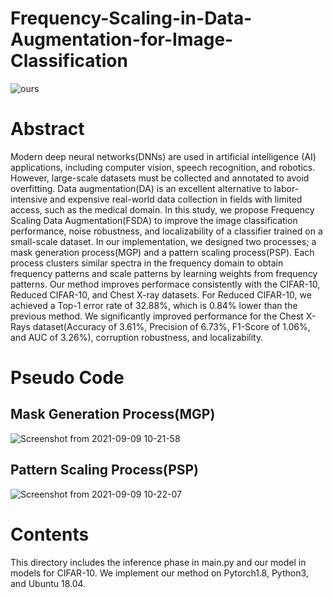 # Frequency-Scaling-in-Data-Augmentation-for-Image-Classification

![ours](https://user-images.githubusercontent.com/77310264/132606113-baf39b95-96f6-4445-a3ab-09958d2af41d.png)

# Abstract
Modern deep neural networks(DNNs) are used in artificial intelligence (AI) applications, including computer vision, speech recognition, and robotics. However, large-scale datasets must be collected and annotated to avoid overfitting. Data augmentation(DA) is an excellent alternative to labor-intensive and expensive real-world data collection in fields with limited access, such as the medical domain. In this study, we propose Frequency Scaling Data Augmentation(FSDA) to improve the image classification performance, noise robustness, and localizability of a classifier trained on a small-scale dataset. In our implementation, we designed two processes; a mask generation process(MGP) and a pattern scaling process(PSP). Each process clusters similar spectra in the frequency domain to obtain frequency patterns and scale patterns by learning weights from frequency patterns. Our method improves performace consistently with the CIFAR-10, Reduced CIFAR-10, and Chest X-ray datasets. For Reduced CIFAR-10, we achieved a Top-1 error rate of 32.88\%, which is 0.84\% lower than the previous method. We significantly improved performance for the Chest X-Rays dataset(Accuracy of 3.61\%, Precision of 6.73\%, F1-Score of 1.06\%, and AUC of 3.26\%), corruption robustness, and localizability. 

# Pseudo Code
## Mask Generation Process(MGP)
![Screenshot from 2021-09-09 10-21-58](https://user-images.githubusercontent.com/77310264/132606613-14c54225-0730-490d-b212-3547eade06f2.png)

## Pattern Scaling Process(PSP)
![Screenshot from 2021-09-09 10-22-07](https://user-images.githubusercontent.com/77310264/132606617-f821fcd8-5e4a-49c1-99a5-6f7e6e5f0c0d.png)

# Contents
This directory includes the inference phase in main.py and our model in models for CIFAR-10. We implement our method on Pytorch1.8, Python3, and Ubuntu 18.04. 
